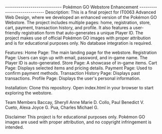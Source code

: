 ----------------------------- Pokémon GO Webstore Enhancement -----------------------------
Description:
This is a final project for IT0063 Advanced Web Design, where we developed an enhanced version of the Pokémon GO Webstore. The project includes multiple pages: home, registration, store, cart, payment, transaction history, and profile. It also features a user-friendly registration form that auto-generates a unique Player ID. The project makes use of official Pokémon GO images with proper attribution and is for educational purposes only. No database integration is required.

Features:
  Home Page: The main landing page for the webstore.
  Registration Page: Users can sign up with email, password, and in-game name. The Player ID is auto-generated.
  Store Page: A showcase of in-game items.
  Cart Page: Displays selected items and pricing details.
  Payment Page: Used to confirm payment methods.
  Transaction History Page: Displays past transactions.
  Profile Page: Displays the user's personal information.

Installation:
  Clone this repository.
  Open index.html in your browser to start exploring the webstore.

Team Members
Baccay, Sheryll Anne Marie D.
Collo, Paul Benedict V.
Cueto, Alexa Joyce G.
Pua, Charles Michael G.

Disclaimer
This project is for educational purposes only. Pokémon GO images are used with proper attribution, and no copyright infringement is intended.
